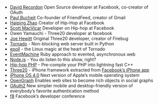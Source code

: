 * [David Recordon](http://www.facebook.com/davidrecordon) Open Source developer at Facebook, co-creator of OAuth
* [Paul Bucheit](http://www.facebook.com/buchheit) Co-founder of FriendFeed, creator of Gmail
* [Haiping Zhao](http://www.facebook.com/hzhao) Creator of Hip-Hop at Facebook
* [Scott MacVicar](http://twitter.com/scottmac) Developer on Hip-hop at Facebook
* Owen Yamauchi - Three20 developer at facebook
* [Joe Hewitt](http://joehewitt.com/about.php) Original Three20 developer, creator of Firebug
* [Tornado](http://github.com/facebook/tornado) - Non-blocking web server built in Python
* [epoll](http://www.kernel.org/doc/man-pages/online/pages/man4/epoll.4.html) - the Linux magic at the heart of Tornado
* [EventMachine](http://rubyeventmachine.com/) Ruby approach to evented, asynchronous web
* [Node.js](http://nodejs.org) - You do listen to this show, right?
* [Hip-hop PHP](http://github.com/facebook/hiphop-php) - Pre-compile your PHP into lightning fast C++
* [Three20](http://github.com/facebook/three20) - iPhone framework extracted from [Facebook’s iPhone app](http://itunes.apple.com/us/app/facebook/id284882215?mt=8)
* [iPhone OS 4.0](http://www.apple.com/iphone/preview-iphone-os/) Next version of Apple’s mobile operating system
* [OpenGraph](http://opengraphprotocol.org/) Enables web sites to become rich objects in social graphs
* [OAuth2](http://oauth.net/) New simpler mobile and desktop-friendly version of everybody’s favorite authentication method
* [f8](http://www.facebook.com/f8) Facebook’s developer conference
